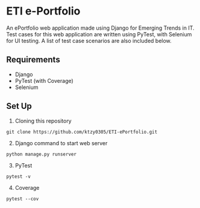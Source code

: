 # ETI e-Portfolio
An ePortfolio web application made using Django for Emerging Trends in IT. Test cases for this web application are written using PyTest, with Selenium for UI testing. A list of test case scenarios are also included below.

## Requirements
- Django
- PyTest (with Coverage)
- Selenium

## Set Up
1. Cloning this repository

`
git clone https://github.com/ktzy0305/ETI-ePortfolio.git
`

2. Django command to start web server

`
python manage.py runserver
`

3. PyTest

`
pytest -v
`

4. Coverage

`
pytest --cov
`
